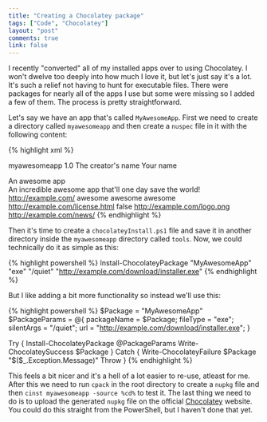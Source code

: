 ```yaml
---
title: "Creating a Chocolatey package"
tags: ["Code", "Chocolatey"]
layout: "post"
comments: true
link: false
---
```


I recently "converted" all of my installed apps over to using Chocolatey.
I won't dwelve too deeply into how much I love it, but let's just say it's
a lot. It's such a relief not having to hunt for executable files. There were
packages for nearly all of the apps I use but some were missing so I added a few
of them. The process is pretty straightforward.

Let's say we have an app that's called `MyAwesomeApp`. First we need to create
a directory called `myawesomeapp` and then create a `nuspec` file in it with the
following content:

{% highlight xml %}
<?xml version="1.0"?>
<package xmlns:xsi="http://www.w3.org/2001/XMLSchema-instance"
xmlns:xsd="http://www.w3.org/2001/XMLSchema">
  <metadata>
    <id>myawesomeapp</id>
    <title>MyAwesomeApp</title>
    <version>1.0</version>
    <authors>The creator's name</authors>
    <owners>Your name</owners>
    <summary>An awesome app</summary>
    <description>An incredible awesome app that'll one day save the
    world!</description>
    <projectUrl>http://example.com/</projectUrl>
    <tags>awesome awesome awesome</tags>
    <licenseUrl>http://example.com/license.html</licenseUrl>
    <requireLicenseAcceptance>false</requireLicenseAcceptance>
    <iconUrl>http://example.com/logo.png</iconUrl>
    <releaseNotes>http://example.com/news/</releaseNotes>
  </metadata>
  <files>
    <file src="tools\*" target="tools" />
  </files>
</package>
{% endhighlight %}

Then it's time to create a `chocolateyInstall.ps1` file and save it in another
directory inside the `myawesomeapp` directory called `tools`. Now, we could
technically do it as simple as this:

{% highlight powershell %}
Install-ChocolateyPackage "MyAwesomeApp" "exe" "/quiet"
"http://example.com/download/installer.exe"
{% endhighlight %}

But I like adding a bit more functionality so instead we'll use this:

{% highlight powershell %}
$Package = "MyAwesomeApp"
$PackageParams = @{
  packageName = $Package;
  fileType = "exe";
  silentArgs = "/quiet";
  url = "http://example.com/download/installer.exe";
}

Try {
  Install-ChocolateyPackage @PackageParams
  Write-ChocolateySuccess $Package
} Catch {
  Write-ChocolateyFailure $Package "$($_.Exception.Message)"
  Throw
}
{% endhighlight %}

This feels a bit nicer and it's a hell of a lot easier to re-use, atleast for
me. After this we need to run `cpack` in the root directory to create a `nupkg`
file and then `cinst myawesomeapp -source %cd%` to test it. The last thing we
need to do is to upload the generated `nupkg` file on the official
[Chocolatey](http://chocolatey.org/) website. You could do this straight from
the PowerShell, but I haven't done that yet.
